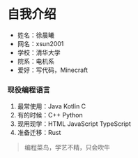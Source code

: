 # 自我介绍

- 姓名：徐晨曦
- 网名：xsun2001
- 学校：清华大学
- 院系：电机系
- 爱好：写代码，Minecraft

### 现役编程语言

1. 最常使用：Java Kotlin C
2. 有的时候：C++ Python
3. 现用现学：HTML JavaScript TypeScript
4. 准备迁移：Rust

> 编程菜鸟，学艺不精，只会吹牛
